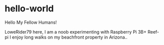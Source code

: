 # hello-world

Hello My Fellow Humans!

LoweRider79 here, I am a noob experimenting with Raspberry Pi 3B+ Reef-pi
I enjoy long walks on my beachfront property in Arizona..
